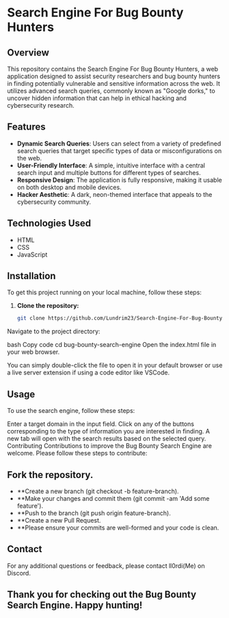 # Search Engine For Bug Bounty Hunters

## Overview
This repository contains the Search Engine For Bug Bounty Hunters, a web application designed to assist security researchers and bug bounty hunters in finding potentially vulnerable and sensitive information across the web. It utilizes advanced search queries, commonly known as "Google dorks," to uncover hidden information that can help in ethical hacking and cybersecurity research.

## Features
- **Dynamic Search Queries**: Users can select from a variety of predefined search queries that target specific types of data or misconfigurations on the web.
- **User-Friendly Interface**: A simple, intuitive interface with a central search input and multiple buttons for different types of searches.
- **Responsive Design**: The application is fully responsive, making it usable on both desktop and mobile devices.
- **Hacker Aesthetic**: A dark, neon-themed interface that appeals to the cybersecurity community.

## Technologies Used
- HTML
- CSS
- JavaScript

## Installation

To get this project running on your local machine, follow these steps:

1. **Clone the repository:**

   ```bash
   git clone https://github.com/Lundrim23/Search-Engine-For-Bug-Bounty-Hunters.git
Navigate to the project directory:

bash
Copy code
cd bug-bounty-search-engine
Open the index.html file in your web browser.

You can simply double-click the file to open it in your default browser or use a live server extension if using a code editor like VSCode.

## Usage
To use the search engine, follow these steps:

Enter a target domain in the input field.
Click on any of the buttons corresponding to the type of information you are interested in finding.
A new tab will open with the search results based on the selected query.
Contributing
Contributions to improve the Bug Bounty Search Engine are welcome. Please follow these steps to contribute:

## Fork the repository.
- **Create a new branch (git checkout -b feature-branch).
- **Make your changes and commit them (git commit -am 'Add some feature').
- **Push to the branch (git push origin feature-branch).
- **Create a new Pull Request.
- **Please ensure your commits are well-formed and your code is clean.

## Contact
For any additional questions or feedback, please contact ll0rdi(Me) on Discord.

## Thank you for checking out the Bug Bounty Search Engine. Happy hunting!
